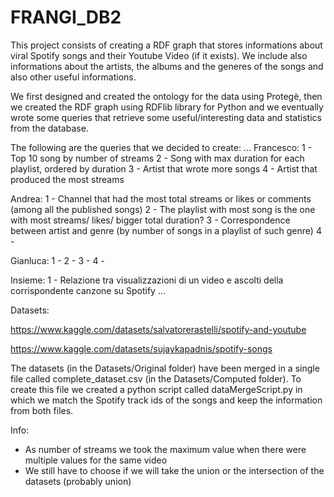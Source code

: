 # FRANGI_DB2

This project consists of creating a RDF graph that stores informations about viral Spotify songs and their Youtube Video (if it exists). We include also informations about the artists, the albums and the generes of the songs and also other useful informations.

We first designed and created the ontology for the data using Protegè, then we created the RDF graph using RDFlib library for Python and we eventually wrote some queries that retrieve some useful/interesting data and statistics from the database.

The following are the queries that we decided to create:
...
Francesco:
 1 - Top 10 song by number of streams
 2 - Song with max duration for each playlist, ordered by duration
 3 - Artist that wrote more songs
 4 - Artist that produced the most streams

Andrea:
 1 - Channel that had the most total streams or likes or comments (among all the published songs)
 2 - The playlist with most song is the one with most streams/ likes/ bigger total duration?
 3 - Correspondence between artist and genre (by number of songs in a playlist of such genre)
 4 - 

Gianluca:
 1 - 
 2 - 
 3 - 
 4 - 

Insieme:
 1 - Relazione tra visualizzazioni di un video e ascolti della corrispondente canzone su Spotify
...



Datasets:

https://www.kaggle.com/datasets/salvatorerastelli/spotify-and-youtube

https://www.kaggle.com/datasets/sujaykapadnis/spotify-songs

The datasets (in the Datasets/Original folder) have been merged in a single file called complete_dataset.csv (in the Datasets/Computed folder). To create this file we created a python script called dataMergeScript.py in which we match the Spotify track ids of the songs and keep the information from both files.



Info:

 - As number of streams we took the maximum value when there were multiple values for the same video
 - We still have to choose if we will take the union or the intersection of the datasets (probably union)